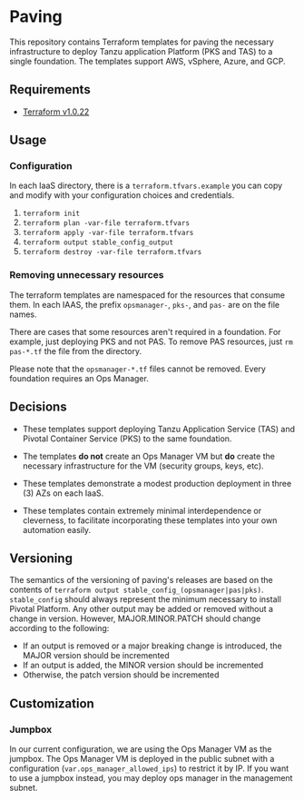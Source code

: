 # Paving

This repository contains Terraform templates for paving the necessary
infrastructure to deploy Tanzu application Platform (PKS and TAS) to a single foundation.
The templates support AWS, vSphere, Azure, and GCP.


## Requirements

- [Terraform v1.0.22](https://www.terraform.io/downloads.html)

## Usage

### Configuration

In each IaaS directory, there is a `terraform.tfvars.example` you can copy
and modify with your configuration choices and credentials.

1. `terraform init`
1. `terraform plan -var-file terraform.tfvars`
1. `terraform apply -var-file terraform.tfvars`
1. `terraform output stable_config_output`
1. `terraform destroy -var-file terraform.tfvars`

### Removing unnecessary resources

The terraform templates are namespaced for the resources that consume them.
In each IAAS, the prefix `opsmanager-`, `pks-`, and `pas-` are on the file names.

There are cases that some resources aren't required in a foundation.
For example, just deploying PKS and not PAS.
To remove PAS resources, just `rm pas-*.tf` the file from the directory.

Please note that the `opsmanager-*.tf` files cannot be removed.
Every foundation requires an Ops Manager.

## Decisions

- These templates support deploying Tanzu Application Service (TAS)
and Pivotal Container Service (PKS) to the same foundation.

- The templates **do not** create an Ops Manager VM but **do**
create the necessary infrastructure for the VM (security groups, keys, etc).

- These templates demonstrate a modest production deployment in three (3) AZs on each IaaS.

- These templates contain extremely minimal interdependence or cleverness, to facilitate incorporating these templates into your own automation easily.

## Versioning

The semantics of the versioning of paving's releases are based on the contents
of `terraform output stable_config_(opsmanager|pas|pks)`. `stable_config` should always represent
the minimum necessary to install Pivotal Platform. Any other output may be
added or removed without a change in version. However, MAJOR.MINOR.PATCH should
change according to the following:
- If an output is removed or a major breaking change is introduced, the MAJOR version should be incremented
- If an output is added, the MINOR version should be incremented
- Otherwise, the patch version should be incremented

## Customization

### Jumpbox

In our current configuration, we are using the Ops Manager VM as the
jumpbox. The Ops Manager VM is deployed in the public subnet with a
configuration (`var.ops_manager_allowed_ips`) to restrict it by IP. If you want to use a
jumpbox instead, you may deploy ops manager in the management subnet.

